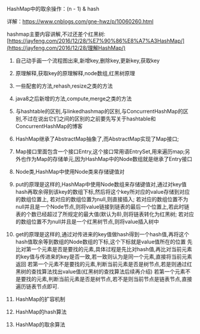 HashMap中的取余操作：(n - 1) & hash

详解：<https://www.cnblogs.com/gne-hwz/p/10060260.html>

hashmap主要内容讲解,不过还差个红黑树:[https://jayfeng.com/2016/12/28/%E7%90%86%E8%A7%A3HashMap/](https://jayfeng.com/2016/12/28/理解HashMap/)



1. 自己动手画一个流程图出来,新增key,删除key,更新key,获取key
2. 原理解释,获取key的原理解释,node数组,红黑树原理
3. 一些配套的方法,rehash,resize之类的方法
4. java8之后新增的方法,compute,merge之类的方法
5. 与hashtable的区别,与linkedhashmap的区别,与ConcurrentHashMap的区别,不过在说出它们之间的区别的之前要先写关于hashtable和ConcurrentHashMap的博客



1. HashMap继承了AbstractMap抽象了,而AbstractMap实现了Map接口;
2. Map接口里面包含一个接口Entry,这个接口常用语EntrySet,用来遍历map;另外也作为Map的存储单元,因为HashMap中的Node数组就是继承了Entry接口
3. Node类,HashMap中使用Node类来存储键值对
4. put的原理是这样的,HashMap中使用Node数组来存储键值对,通过对key值hash再取余得到该key的数组下标,然后将这个key所对应的value存储到对应的数组位置上,
   若对应的数组位置为null,则直接插入;
   若对应的数组位置不为null并且是一个Node节点,则将value链接到链表的最后一个位置上,若此时链表的个数已经超过了所规定的最大值(默认为8),则将链表转化为红黑树;
   若对应的数组位置不为null并且是一个红黑树节点,则将value插入树中
5. get的原理是这样的,通过对传进来的key值做hash得到一个hash值,再将这个hash值取余等到数组的Node数组的下标,这个下标就是value值所在的位置
   先比对第一个元素是否是要找的元素,具体过程是先比对hash值,再比对当前元素的key值与传进来的key是否一致,若一致则认为是同一个元素,直接将当前元素返回
   若第一个元素不是要找的元素,判断当前元素是否是树节点,若是则通过红黑树的查找算法找出value值(红黑树的查找算法后续再介绍)
   若第一个元素不是要找的元素,判断当前元素是否是树节点,若不是则当前节点是链表节点,直接遍历链表节点即可.
6. HashMap的扩容机制
7. HashMap的hash算法
8. HashMap的取余算法

